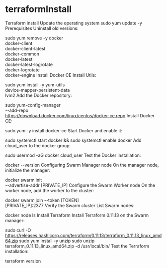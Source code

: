 # terraformInstall
Terraform install
Update the operating system
sudo yum update -y
Prerequisites
Uninstall old versions:

sudo yum remove -y docker \
                  docker-client \
                  docker-client-latest \
                  docker-common \
                  docker-latest \
                  docker-latest-logrotate \
                  docker-logrotate \
                  docker-engine
Install Docker CE
Install Utils:

sudo yum install -y yum-utils \
  device-mapper-persistent-data \
  lvm2
Add the Docker repository:

sudo yum-config-manager \
    --add-repo \
    https://download.docker.com/linux/centos/docker-ce.repo
Install Docker CE:

sudo yum -y install docker-ce
Start Docker and enable it:

sudo systemctl start docker && sudo systemctl enable docker
Add cloud_user to the docker group:

sudo usermod -aG docker cloud_user
Test the Docker installation:

docker --version
Configuring Swarm Manager node
On the manager node, initialize the manager:

docker swarm init \
--advertise-addr [PRIVATE_IP]
Configure the Swarm Worker node
On the worker node, add the worker to the cluster:

docker swarm join --token [TOKEN] \
[PRIVATE_IP]:2377
Verify the Swarm cluster
List Swarm nodes:

docker node ls
Install Terraform
Install Terraform 0.11.13 on the Swarm manager:

sudo curl -O https://releases.hashicorp.com/terraform/0.11.13/terraform_0.11.13_linux_amd64.zip
sudo yum install -y unzip
sudo unzip terraform_0.11.13_linux_amd64.zip -d /usr/local/bin/
Test the Terraform installation:

terraform version
